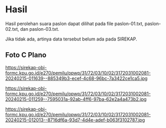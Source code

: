 # Hasil

Hasil perolehan suara paslon dapat dilihat pada file paslon-01.txt, paslon-02.txt, dan paslon-03.txt.

Jika tidak ada, artinya data tersebut belum ada pada SIREKAP.

## Foto C Plano

https://sirekap-obj-formc.kpu.go.id/e270/pemilu/ppwp/31/72/03/10/02/3172031002081-20240215-011639--885349b3-ecef-4c68-96bc-7a3422ce1ca5.jpg

https://sirekap-obj-formc.kpu.go.id/e270/pemilu/ppwp/31/72/03/10/02/3172031002081-20240215-011259--7595031a-92ab-4ff6-97ba-62e2a4a473b2.jpg

https://sirekap-obj-formc.kpu.go.id/e270/pemilu/ppwp/31/72/03/10/02/3172031002081-20240215-012013--8716df6a-93d7-4d4e-adef-b063f3102787.jpg
